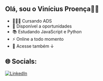 ## Olá, sou o Vinícius Proença👋🏼

- 👨🏼‍🎓 Cursando ADS
- 🌱 Disponível a oportunidades
- 📚 Estudando JavaScript e Python
- ⚡ Online a todo momento
- 🏢 Acesse também ↓

## 🌐 Socials:
<a href="https://linkedin.com/in/vinícius-proença/" target="_blank">
    <img src="https://img.shields.io/badge/LinkedIn-%230077B5.svg?style=for-the-badge&logo=linkedin&logoColor=white" alt="LinkedIn">
</a>
